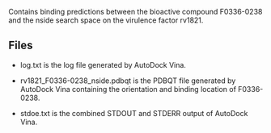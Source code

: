Contains binding predictions between the bioactive compound F0336-0238 and the nside search space on the virulence factor rv1821.

## Files

- log.txt is the log file generated by AutoDock Vina.

- rv1821_F0336-0238_nside.pdbqt is the PDBQT file generated by AutoDock Vina containing the orientation and binding location of F0336-0238.

- stdoe.txt is the combined STDOUT and STDERR output of AutoDock Vina.


